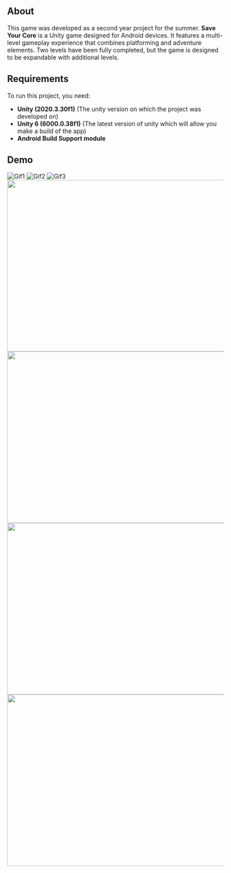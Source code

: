 ## About  
This game was developed as a second year project for the summer. **Save Your Core** is a Unity game designed for Android devices. It features a multi-level gameplay experience that combines platforming and adventure elements. Two levels have been fully completed, but the game is designed to be expandable with additional levels. 

## Requirements
To run this project, you need:

- **Unity (2020.3.30f1)** (The unity version on which the project was developed on)
- **Unity 6 (6000.0.38f1)** (The latest version of unity which will allow you make a build of the app)
- **Android Build Support module**

## Demo

![Gif1](https://github.com/user-attachments/assets/5238ef3e-3d23-4308-a903-d24c7473b3f0)
![Gif2](https://github.com/user-attachments/assets/4ae5ab53-c516-40b9-9c68-799e5939e45b)
![Gif3](https://github.com/user-attachments/assets/6cf04c8c-8c06-454f-a001-2c95cb8c8ac0)
<img src="https://github.com/user-attachments/assets/cf5bb5e7-61b3-4468-bf9d-0b5a58ebd814" width="800" height="398">
<img src="https://github.com/user-attachments/assets/5e8222d6-7c1b-4940-b09e-847b5ddf3165" width="800" height="398">
<img src="https://github.com/user-attachments/assets/4433a784-69b4-4007-ae85-ec1bd1993913" width="800" height="398">
<img src="https://github.com/user-attachments/assets/2c81c113-4ecc-4d35-8406-3958c4c89e4b" width="800" height="398">
